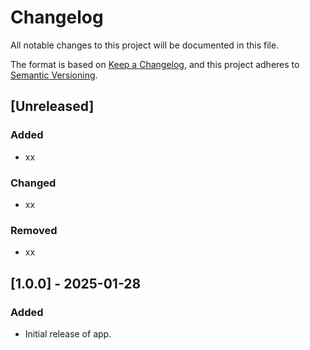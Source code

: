 # Changelog

All notable changes to this project will be documented in this file.

The format is based on [Keep a Changelog](https://keepachangelog.com/en/1.1.0/),
and this project adheres to [Semantic Versioning](https://semver.org/spec/v2.0.0.html).

## [Unreleased]

### Added

- xx

### Changed

- xx

### Removed

- xx


## [1.0.0] - 2025-01-28

### Added

- Initial release of app.

